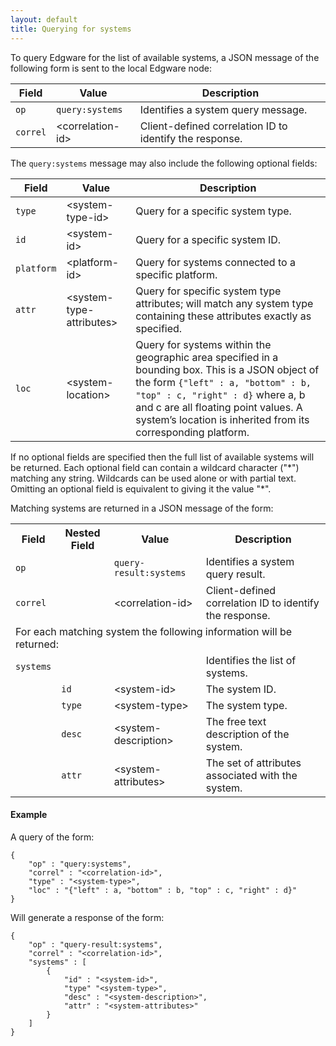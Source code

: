 ```yaml
---
layout: default
title: Querying for systems
---
```


To query Edgware for the list of available systems, a JSON message of the following form is sent to the local Edgware node:

| Field    | Value                | Description |
| -------- | -------------------- | ----------- | 
| `op`     | `query:systems` | Identifies a system query message. |
| `correl` | \<correlation-id>    | Client-defined correlation ID to identify the response. |

The `query:systems` message may also include the following optional fields:

| Field      | Value                     | Description |
| ---------- | ------------------------- | ----------- | 
| `type`     | \<system-type-id>         | Query for a specific system type. |
| `id`       | \<system-id>              | Query for a specific system ID. |
| `platform` | \<platform-id>            | Query for systems connected to a specific platform. |
| `attr`     | \<system-type-attributes> | Query for specific system type attributes; will match any system type containing these attributes exactly as specified. |
| `loc`      | \<system-location>        | Query for systems within the geographic area specified in a bounding box. This is a JSON object of the form `{"left" : a, "bottom" : b, "top" : c, "right" : d}` where a, b and c are all floating point values. A system’s location is inherited from its corresponding platform. |

If no optional fields are specified then the full list of available systems will be returned. Each optional field can contain a wildcard character ("\*") matching any string. Wildcards can be used alone or with partial text. Omitting an optional field is equivalent to giving it the value "*".

Matching systems are returned in a JSON message of the form:

<table>
    <tr>
        <th>Field</th>
        <th>Nested Field</th>
        <th>Value</th>
        <th>Description</th>
    </tr>
    <tr>
        <td><code>op</code></td>
        <td></td>
        <td><code>query-result:systems</code></td>
        <td>Identifies a system query result.</td>
    </tr>
    <tr>
        <td><code>correl</code></td>
        <td></td>
        <td>&lt;correlation-id&gt;</td>
        <td>Client-defined correlation ID to identify the response.</td>
    </tr>
    <tr>
        <td colspan="4">For each matching system the following information will be returned:</td>
    </tr>
    <tr>
        <td><code>systems</code></td>
        <td></td>
        <td></td>
        <td>Identifies the list of systems.</td>
    </tr>
    <tr>
        <td></td>
        <td><code>id</code></td>
        <td>&lt;system-id&gt;</td>
        <td>The system ID.</td>
    </tr>
    <tr>
        <td></td>
        <td><code>type</code></td>
        <td>&lt;system-type&gt;</td>
        <td>The system type.</td>
    </tr>
    <tr>
        <td></td>
		<td><code>desc</code></td>
        <td>&lt;system-description&gt;</td>
        <td>The free text description of the system.</td>
    </tr>
    <tr>
        <td></td>
        <td><code>attr</code></td>
        <td>&lt;system-attributes&gt;</td>
        <td>The set of attributes associated with the system.</td>
    </tr>
</table>

#### Example   

A query of the form:

	{
		"op" : "query:systems",
		"correl" : "<correlation-id>",
		"type" : "<system-type>",
		"loc" : "{"left" : a, "bottom" : b, "top" : c, "right" : d}"
	}

Will generate a response of the form:

	{
		"op" : "query-result:systems",
		"correl" : "<correlation-id>",
		"systems" : [
			{
				"id" : "<system-id>",
				"type" "<system-type>",
				"desc" : "<system-description>",
				"attr" : "<system-attributes>"
			}
		]
	}
